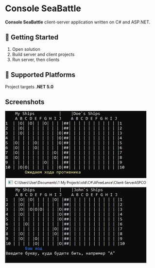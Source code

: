 # Console SeaBattle

**Console SeaBattle** client-server application written on C# and ASP.NET.

## 🔨 Getting Started
 1) Open solution
 2) Build server and client projects
 3) Run server, then clients

## 🚧 Supported Platforms

Project targets **.NET 5.0** 


## Screenshots
![screen](docs/screen.jpg)